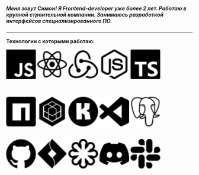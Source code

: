 ##### Меня зовут Симон! Я Frontend-developer уже более 2 лет.  Работаю в крупной строительной компании. Занимаюсь разработкой интерфейсов специализированного ПО.
---
__Технологии с которыми работаю:__ 

<img src ='javascript.svg' alt='javascript' width='80'/> <img src = 'react.svg' alt='react' width='80'> <img src = 'redux.svg' alt='redux' width='80'> <img src = 'nodedotjs.svg' alt='node.js' width='80'> <img src = 'typescript.svg' alt='typescript' width='80'>

<br>

<img src = 'npm.svg' alt='npm' width='80'> <img src = 'sequelize.svg' alt='sequelize' width='80'> <img src = 'konva.svg' alt='konva' width='80'> <img src = 'visualstudiocode.svg' alt='vscode' width='80'> <img src = 'postgresql.svg' alt='postgres' width='80'>   

<br>

<img src = 'github.svg' alt='github' width='80'>
<img src = 'jirasoftware.svg' alt='jira' width='80'> <img src = 'svg.svg' alt='svg' width='80'> <img src = 'discord.svg' alt='react' width='80'> <img src = 'slack.svg' alt='slack' width='80'>